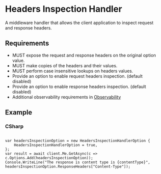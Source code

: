 # Headers Inspection Handler

A middleware handler that allows the client application to inspect request and response headers.

## Requirements

- MUST expose the request and response headers on the original option value.
- MUST make copies of the headers and their values.
- MUST perform case insensitive lookups on headers values.
- Provide an option to enable request headers inspection. (default disabled)
- Provide an option to enable response headers inspection. (default disabled)
- Additional observability requirements in [Observability](../Observability.md)

## Example

### CSharp

```CSharp

var headersInspectionOption = new HeadersInspectionHandlerOption {
    HeadersInspectionHandlerOption = true,
};
var result = await client.Me.GetAsync(c => c.Options.Add(headersInspectionOption));
Console.WriteLine("The response is content type is {contentType}", headersInspectionOption.ResponseHeaders["Content-Type"]);
```
